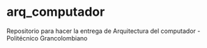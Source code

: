 # arq_computador
Repositorio para hacer la entrega de Arquitectura del computador - Politécnico Grancolombiano
